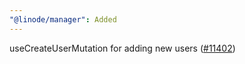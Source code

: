 ```yaml
---
"@linode/manager": Added
---
```


useCreateUserMutation for adding new users ([#11402](https://github.com/linode/manager/pull/11402))
